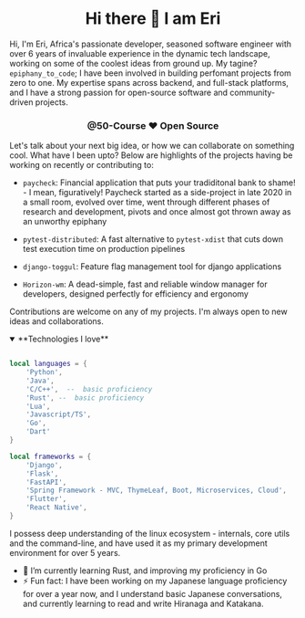 <div align="center">

# Hi there 👋 I am Eri

</div>

Hi, I'm Eri, Africa's passionate developer, seasoned software engineer with over 6 years of invaluable experience in the dynamic tech landscape, working on some of the coolest ideas from ground up. My tagine? `epiphany_to_code`;
I have been involved in building perfomant projects from zero to one. My expertise spans across backend, and full-stack platforms, and I have a strong passion for open-source software and community-driven projects.

<div align="center">

### @50-Course ❤️ Open Source

</div>

Let's talk about your next big idea, or how we can collaborate on something cool.
What have I been upto? Below are highlights of the projects having be working on recently or contributing to:

- `paycheck`: Financial application that puts your tradiditonal bank to shame! - I mean, figuratively!
  Paycheck started as a side-project in late 2020 in a small room, evolved over time, went through different phases of research and development, pivots and once almost got thrown away as an unworthy epiphany

- `pytest-distributed`: A fast alternative to `pytest-xdist` that cuts down test execution time on production pipelines

- `django-toggul`: Feature flag management tool for django applications

- `Horizon-wm`: A dead-simple, fast and reliable window manager for developers, designed perfectly for efficiency and ergonomy

Contributions are welcome on any of my projects. I'm always open to new ideas and collaborations.

<details open>
<summary> **Technologies I love** </summary>

```lua

local languages = {
    'Python',
    'Java',
    'C/C++',  --  basic proficiency
    'Rust', --  basic proficiency
    'Lua',
    'Javascript/TS',
    'Go',
    'Dart'
}

local frameworks = {
    'Django',
    'Flask',
    'FastAPI',
    'Spring Framework - MVC, ThymeLeaf, Boot, Microservices, Cloud',
    'Flutter',
    'React Native',
}

```

</details>

I possess deep understanding of the linux ecosystem - internals, core utils and the command-line, and have used it as my primary development environment for over 5 years.

- 🌱 I’m currently learning Rust, and improving my proficiency in Go
- ⚡ Fun fact: I have been working on my Japanese language proficiency for over a year now, and I understand basic Japanese conversations, and currently learning to read and write Hiranaga and Katakana.
<!--
**50-Course/50-Course** is a ✨ _special_ ✨ repository because its `README.md` (this file) appears on your GitHub profile.

Here are some ideas to get you started:

- 🔭 I’m currently working on ...
- 🌱 I’m currently learning ...
- 👯 I’m looking to collaborate on ...
- 🤔 I’m looking for help with ...
- 💬 Ask me about ...
- 📫 How to reach me: ...
- 😄 Pronouns: ...
- ⚡ Fun fact: ...
  -->
